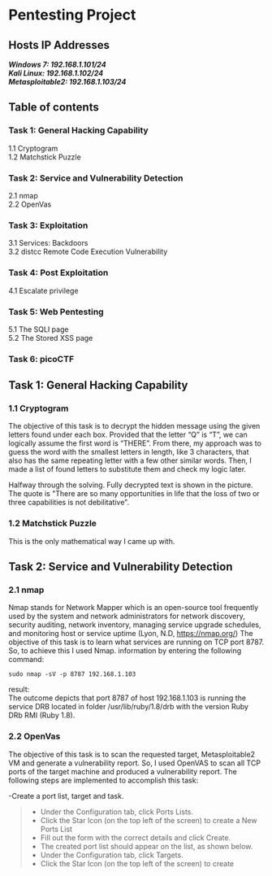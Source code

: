 
# Pentesting Project

## Hosts IP Addresses
***Windows 7: 192.168.1.101/24 <br>
Kali Linux: 192.168.1.102/24 <br>
Metasploitable2: 192.168.1.103/24***<br>

## Table of contents

### Task 1: General Hacking Capability
1.1 Cryptogram <br>
1.2 Matchstick Puzzle <br>

### Task 2: Service and Vulnerability Detection
2.1 nmap<br>
2.2 OpenVas

### Task 3: Exploitation
3.1 Services: Backdoors <br>
3.2 distcc Remote Code Execution Vulnerability

### Task 4: Post Exploitation
4.1 Escalate privilege

### Task 5: Web Pentesting
5.1 The SQLI page <br>
5.2 The Stored XSS page

### Task 6: picoCTF

## Task 1: General Hacking Capability

### 1.1 Cryptogram
The objective of this task is to decrypt the hidden message using the given letters found under each box. Provided that the letter “Q” is “T”, we can logically assume the first word is “THERE”. From there, my approach was to guess the word with the smallest letters in length, like 3 characters, that also has the same repeating letter with a few other similar words. Then, I made a list of found letters to substitute them and check my logic later.

Halfway through the solving.
Fully decrypted text is shown in the picture. The quote is "There are so many opportunities in life that the loss of two or three capabilities is not debilitative".

### 1.2 Matchstick Puzzle
This is the only mathematical way I came up with.

## Task 2: Service and Vulnerability Detection

### 2.1 nmap
Nmap stands for Network Mapper which is an open-source tool frequently used by the system and network administrators for network discovery, security auditing, network inventory, managing service upgrade schedules, and monitoring host or service uptime (Lyon, N.D, https://nmap.org/)
The objective of this task is to learn what services are running on TCP port 8787. So, to achieve this I used Nmap. information by entering the following command: <br>

```sudo nmap -sV -p 8787 192.168.1.103``` <br>

result:<br>
The outcome depicts that port 8787 of host 192.168.1.103 is running the service DRB located in folder /usr/lib/ruby/1.8/drb with the version Ruby DRb RMI (Ruby 1.8).

### 2.2 OpenVas
The objective of this task is to scan the requested target, Metasploitable2 VM and generate a vulnerability report. So, I used OpenVAS to scan all TCP ports of the target machine and produced a vulnerability report.
The following steps are implemented to accomplish this task:

-Create a port list, target and task.
> - Under the Configuration tab, click Ports Lists. 
> - Click the Star Icon (on the top left of the screen) to create a New Ports List
> - Fill out the form with the correct details and click Create.
> - The created port list should appear on the list, as shown below.
> - Under the Configuration tab, click Targets.
> - Click the Star Icon (on the top left of the screen) to create
